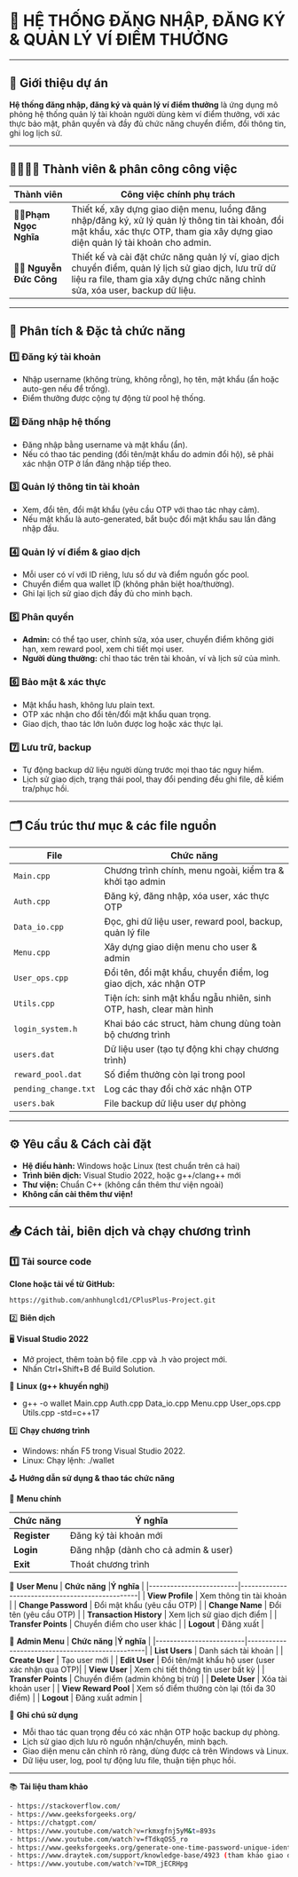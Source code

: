 # 🎁 HỆ THỐNG ĐĂNG NHẬP, ĐĂNG KÝ & QUẢN LÝ VÍ ĐIỂM THƯỞNG

---

## 🚀 Giới thiệu dự án

**Hệ thống đăng nhập, đăng ký và quản lý ví điểm thưởng** là ứng dụng mô phỏng hệ thống quản lý tài khoản người dùng kèm ví điểm thưởng, với xác thực bảo mật, phân quyền và đầy đủ chức năng chuyển điểm, đổi thông tin, ghi log lịch sử.

---

## 👨‍💻👩‍💻 Thành viên & phân công công việc

| Thành viên                | Công việc chính phụ trách                                                                                                                                                             |
|---------------------------|-------------------------------------------------------------------------------------------------------------------------------------------------------------------------------------- |
| 🧑‍💻**Phạm Ngọc Nghĩa**  | Thiết kế, xây dựng giao diện menu, luồng đăng nhập/đăng ký, xử lý quản lý thông tin tài khoản, đổi mật khẩu, xác thực OTP, tham gia xây dựng giao diện quản lý tài khoản cho admin.   |
| 👨‍💻 **Nguyễn Đức Công**    | Thiết kế và cài đặt chức năng quản lý ví, giao dịch chuyển điểm, quản lý lịch sử giao dịch, lưu trữ dữ liệu ra file, tham gia xây dựng chức năng chỉnh sửa, xóa user, backup dữ liệu.|

---

## 📑 Phân tích & Đặc tả chức năng

### 1️⃣ Đăng ký tài khoản
- Nhập username (không trùng, không rỗng), họ tên, mật khẩu (ẩn hoặc auto-gen nếu để trống).
- Điểm thưởng được cộng tự động từ pool hệ thống.

### 2️⃣ Đăng nhập hệ thống
- Đăng nhập bằng username và mật khẩu (ẩn).
- Nếu có thao tác pending (đổi tên/mật khẩu do admin đổi hộ), sẽ phải xác nhận OTP ở lần đăng nhập tiếp theo.

### 3️⃣ Quản lý thông tin tài khoản
- Xem, đổi tên, đổi mật khẩu (yêu cầu OTP với thao tác nhạy cảm).
- Nếu mật khẩu là auto-generated, bắt buộc đổi mật khẩu sau lần đăng nhập đầu.

### 4️⃣ Quản lý ví điểm & giao dịch
- Mỗi user có ví với ID riêng, lưu số dư và điểm nguồn gốc pool.
- Chuyển điểm qua wallet ID (không phân biệt hoa/thường).
- Ghi lại lịch sử giao dịch đầy đủ cho minh bạch.

### 5️⃣ Phân quyền
- **Admin:** có thể tạo user, chỉnh sửa, xóa user, chuyển điểm không giới hạn, xem reward pool, xem chi tiết mọi user.
- **Người dùng thường:** chỉ thao tác trên tài khoản, ví và lịch sử của mình.

### 6️⃣ Bảo mật & xác thực
- Mật khẩu hash, không lưu plain text.
- OTP xác nhận cho đổi tên/đổi mật khẩu quan trọng.
- Giao dịch, thao tác lớn luôn được log hoặc xác thực lại.

### 7️⃣ Lưu trữ, backup
- Tự động backup dữ liệu người dùng trước mọi thao tác nguy hiểm.
- Lịch sử giao dịch, trạng thái pool, thay đổi pending đều ghi file, dễ kiểm tra/phục hồi.

---

## 🗂️ Cấu trúc thư mục & các file nguồn

| File                | Chức năng                                                         |
|---------------------|-------------------------------------------------------------------|
| `Main.cpp`          | Chương trình chính, menu ngoài, kiểm tra & khởi tạo admin         |
| `Auth.cpp`          | Đăng ký, đăng nhập, xóa user, xác thực OTP                       |
| `Data_io.cpp`       | Đọc, ghi dữ liệu user, reward pool, backup, quản lý file          |
| `Menu.cpp`          | Xây dựng giao diện menu cho user & admin                         |
| `User_ops.cpp`      | Đổi tên, đổi mật khẩu, chuyển điểm, log giao dịch, xác nhận OTP   |
| `Utils.cpp`         | Tiện ích: sinh mật khẩu ngẫu nhiên, sinh OTP, hash, clear màn hình|
| `login_system.h`    | Khai báo các struct, hàm chung dùng toàn bộ chương trình          |
| `users.dat`         | Dữ liệu user (tạo tự động khi chạy chương trình)                  |
| `reward_pool.dat`   | Số điểm thưởng còn lại trong pool                                 |
| `pending_change.txt`| Log các thay đổi chờ xác nhận OTP                                 |
| `users.bak`         | File backup dữ liệu user dự phòng                                 |

---

## ⚙️ Yêu cầu & Cách cài đặt

- **Hệ điều hành:** Windows hoặc Linux (test chuẩn trên cả hai)
- **Trình biên dịch:** Visual Studio 2022, hoặc g++/clang++ mới
- **Thư viện:** Chuẩn C++ (không cần thêm thư viện ngoài)
- **Không cần cài thêm thư viện!**

---

## 📥 Cách tải, biên dịch và chạy chương trình

### 1️⃣ **Tải source code**

**Clone hoặc tải về từ GitHub:**
```bash
https://github.com/anhhunglcd1/CPlusPlus-Project.git
```
2️⃣ **Biên dịch**

🖥️ **Visual Studio 2022**

- Mở project, thêm toàn bộ file .cpp và .h vào project mới.
- Nhấn Ctrl+Shift+B để Build Solution.

🐧 **Linux (g++ khuyến nghị)**

- g++ -o wallet Main.cpp Auth.cpp Data_io.cpp Menu.cpp User_ops.cpp Utils.cpp -std=c++17

3️⃣ **Chạy chương trình**

- Windows: nhấn F5 trong Visual Studio 2022.
- Linux: Chạy lệnh: ./wallet

🕹️ **Hướng dẫn sử dụng & thao tác chức năng**

🚪 **Menu chính**

| **Chức năng**           |**Ý nghĩa**                                      |
|-------------------------|-------------------------------------------------|
| **Register**            | Đăng ký tài khoản mới                           |
| **Login**               | Đăng nhập (dành cho cả admin & user)            |
| **Exit**                | Thoát chương trình                              |
  
👤 **User Menu**
| **Chức năng**           |**Ý nghĩa**                                      |
|-------------------------|-------------------------------------------------|
| **View Profile**        | Xem thông tin tài khoản                         | 
| **Change Password**     | Đổi mật khẩu (yêu cầu OTP)                      |
| **Change Name**         | Đổi tên (yêu cầu OTP)                           |
| **Transaction History** | Xem lịch sử giao dịch điểm                      |
| **Transfer Points**     | Chuyển điểm cho user khác                       |
| **Logout**              | Đăng xuất                                       |



👑 **Admin Menu**
| **Chức năng**           |**Ý nghĩa**                                      |
|-------------------------|-------------------------------------------------|
| **List Users**          | Danh sách tài khoản                             |
| **Create User**         | Tạo user mới                                    |
| **Edit User**           | Đổi tên/mật khẩu hộ user (user xác nhận qua OTP)|
| **View User**           | Xem chi tiết thông tin user bất kỳ              |
| **Transfer Points**     | Chuyển điểm (admin không bị trừ)                |
| **Delete User**         | Xóa tài khoản user                              |
| **View Reward Pool**    | Xem số điểm thưởng còn lại (tối đa 30 điểm)     |
| **Logout**              | Đăng xuất admin                                 |

🎯 **Ghi chú sử dụng**

- Mỗi thao tác quan trọng đều có xác nhận OTP hoặc backup dự phòng.
- Lịch sử giao dịch lưu rõ nguồn nhận/chuyển, minh bạch.
- Giao diện menu căn chỉnh rõ ràng, dùng được cả trên Windows và Linux.
- Dữ liệu user, log, pool tự động lưu file, thuận tiện phục hồi.
---
📚 **Tài liệu tham khảo**
```bash
- https://stackoverflow.com/
- https://www.geeksforgeeks.org/
- https://chatgpt.com/
- https://www.youtube.com/watch?v=rkmxgfnj5yM&t=893s
- https://www.youtube.com/watch?v=fTdkqOS5_ro
- https://www.geeksforgeeks.org/generate-one-time-password-unique-identification-url/
- https://www.draytek.com/support/knowledge-base/4923 (tham khảo giao diện)
- https://www.youtube.com/watch?v=TDR_jECRHpg
```


